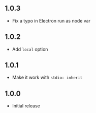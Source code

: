## 1.0.3

- Fix a typo in Electron run as node var

## 1.0.2

- Add `local` option

## 1.0.1

- Make it work with `stdio: inherit`

## 1.0.0

- Initial release
